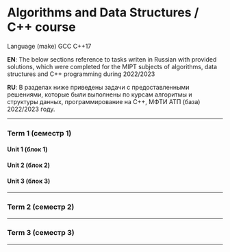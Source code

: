 # **Algorithms and Data Structures / C++ course**

Language
(make) GCC C++17

**EN**: The below sections reference to tasks writen in Russian with provided solutions, which were completed for the MIPT subjects of algorithms, data structures and C++ programming during 2022/2023

**RU**: В разделах ниже приведены задачи с предоставленными решениями, которые были выполнены по курсам алгоритмы и структуры данных, программирование на C++, МФТИ АТП (база) 2022/2023 году.

---
### Term 1 (семестр 1)

#### Unit 1 (блок 1)

#### Unit 2 (блок 2)

#### Unit 3 (блок 3)

---
### Term 2 (семестр 2)

---
### Term 3 (семестр 3)


---

